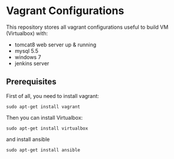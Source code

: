 # Vagrant Configurations #
This repository stores all vagrant configurations useful to build VM (Virtualbox) with:
- tomcat8 web server up & running
- mysql 5.5
- windows 7
- jenkins server

## Prerequisites ##

First of all, you need to install vagrant:
```
sudo apt-get install vagrant
```

Then you can install Virtualbox:

```
sudo apt-get install virtualbox
```

and install ansible
```
sudo apt-get install ansible
```
